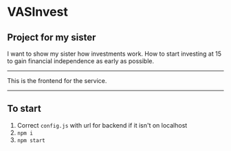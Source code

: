 # VASInvest
## Project for my sister
I want to show my sister how investments work. How to start investing at 15 to gain financial independence as early as possible.
____
This is the frontend for the service.
____
## To start
1. Correct ```config.js``` with url for backend if it isn't on localhost
1. ```npm i```
1. ```npm start```

